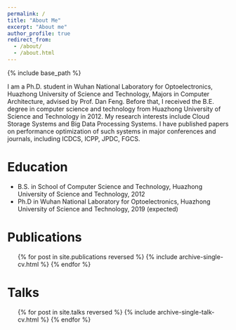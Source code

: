 ```yaml
---
permalink: /
title: "About Me"
excerpt: "About me"
author_profile: true
redirect_from: 
  - /about/
  - /about.html
---
```


{% include base_path %}

I am a Ph.D. student in Wuhan National Laboratory for Optoelectronics, Huazhong University of Science and Technology, Majors in Computer Architecture, advised by Prof. Dan Feng. Before that, I received the B.E. degree in computer science and technology from Huazhong University of Science and Technology in 2012. My research interests include Cloud Storage Systems and Big Data Processing Systems. I have published papers on performance optimization of such systems in major conferences and journals, including ICDCS, ICPP, JPDC, FGCS.

<!-- My CV is available in PDF format here (last updated on April 2017). -->

Education
======
* B.S. in School of Computer Science and Technology, Huazhong University of Science and Technology, 2012
* Ph.D in Wuhan National Laboratory for Optoelectronics, Huazhong University of Science and Technology, 2019 (expected)
  
Publications
======
  <ul>{% for post in site.publications reversed %}
    {% include archive-single-cv.html %}
  {% endfor %}</ul>
  
Talks
======
  <ul>{% for post in site.talks reversed %}
    {% include archive-single-talk-cv.html %}
  {% endfor %}</ul>

<!-- Projects
======
  <ul>{% for post in site.projects reversed %}
    {% include archive-single-talk-cv.html %}
  {% endfor %}</ul> -->
  
<!-- Teaching
======
  <ul>{% for post in site.teaching %}
    {% include archive-single-cv.html %}
  {% endfor %}</ul> -->
  
<!-- Service and leadership
======
* Currently signed in to 43 different slack teams -->

